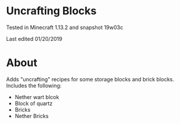 # Uncrafting Blocks

Tested in Minecraft 1.13.2 and snapshot 19w03c

Last edited 01/20/2019

# About

Adds "uncrafting" recipes for some storage blocks and brick blocks.  Includes the following:

 * Nether wart blcok
 * Block of quartz
 * Bricks
 * Nether Bricks
